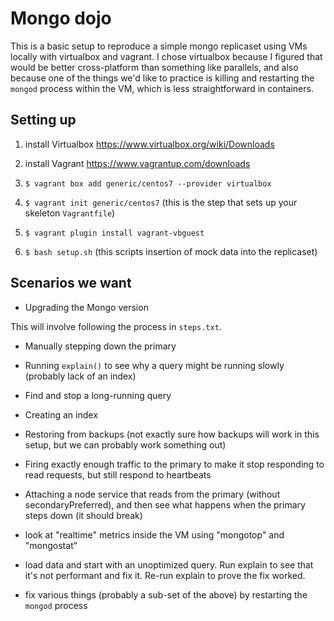 # Mongo dojo

This is a basic setup to reproduce a simple mongo replicaset using VMs locally with virtualbox and vagrant. I chose virtualbox because I figured that would be better cross-platform than something like parallels, and also because one of the things we'd like to practice is killing and restarting the `mongod` process within the VM, which is less straightforward in containers.

## Setting up

1) install Virtualbox
https://www.virtualbox.org/wiki/Downloads

2) install Vagrant
https://www.vagrantup.com/downloads

3) `$ vagrant box add generic/centos7 --provider virtualbox`

4) `$ vagrant init generic/centos7`
(this is the step that sets up your skeleton `Vagrantfile`)

5) `$ vagrant plugin install vagrant-vbguest`

7) `$ bash setup.sh`
(this scripts insertion of mock data into the replicaset)

## Scenarios we want

- Upgrading the Mongo version

This will involve following the process in `steps.txt`.

- Manually stepping down the primary

- Running `explain()` to see why a query might be running slowly (probably lack of an index)

- Find and stop a long-running query

- Creating an index

- Restoring from backups (not exactly sure how backups will work in this setup, but we can probably work something out)

- Firing exactly enough traffic to the primary to make it stop responding to read requests, but still respond to heartbeats

- Attaching a node service that reads from the primary (without secondaryPreferred), and then see what happens when the primary steps down (it should break)

- look at "realtime" metrics inside the VM using "mongotop" and "mongostat"

- load data and start with an unoptimized query. Run explain to see that it's not performant and fix it. Re-run explain to prove the fix worked.

- fix various things (probably a sub-set of the above) by restarting the `mongod` process
